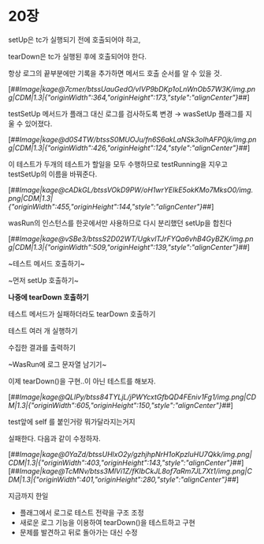 # 20장

setUp은 tc가 실행되기 전에 호출되어야 하고,

tearDown은 tc가 실행된 후에 호출되어야 한다.

항상 로그의 끝부분에만 기록을 추가하면 메서드 호출 순서를 알 수 있을 것.

[##_Image|kage@7cmer/btssUauGedO/vIVP9bDKp1oLnWnOb57W3K/img.png|CDM|1.3|{"originWidth":364,"originHeight":173,"style":"alignCenter"}_##]

testSetUp 메서드가 플래그 대신 로그를 검사하도록 변경 → wasSetUp 플래그를 지울 수 있어졌다.

[##_Image|kage@d0S4TW/btssS0MUOJu/fn6S6akLaNSk3olhAFP0jk/img.png|CDM|1.3|{"originWidth":426,"originHeight":124,"style":"alignCenter"}_##]

이 테스트가 두개의 테스트가 할일을 모두 수행하므로 testRunning을 지우고 testSetUp의 이름을 바꿔준다.

[##_Image|kage@cADkGL/btssVOkD9PW/oH1wrYEIkE5okKMo7MksO0/img.png|CDM|1.3|{"originWidth":455,"originHeight":144,"style":"alignCenter"}_##]

wasRun의 인스턴스를 한곳에서만 사용하므로 다시 분리했던 setUp을 합친다

[##_Image|kage@vSBe3/btssS2D02WT/UgkvlTJrFYQa6vhB4GyBZK/img.png|CDM|1.3|{"originWidth":509,"originHeight":139,"style":"alignCenter"}_##]

~테스트 메서드 호출하기~

~먼저 setUp 호출하기~

**나중에 tearDown 호출하기**

테스트 메서드가 실패하더라도 tearDown 호출하기

테스트 여러 개 실행하기

수집한 결과를 출력하기

~WasRun에 로그 문자열 남기기~

이제 tearDown()을 구현..이 아닌 테스트를 해보자.

[##_Image|kage@QLlPy/btss84TYLjL/jPWYcxtGfbQD4FEniv1Fg1/img.png|CDM|1.3|{"originWidth":605,"originHeight":150,"style":"alignCenter"}_##]

test앞에 self 를 붙인거랑 뭐가달라지는거지

실패한다. 다음과 같이 수정하자.

[##_Image|kage@0YaZd/btssUHlxO2y/gzhjhpNrH1oKpzluHU7Qkk/img.png|CDM|1.3|{"originWidth":403,"originHeight":143,"style":"alignCenter"}_##][##_Image|kage@TcMNv/btss3MlVi1Z/fKIbCkJL8of7aRm7JL7Xt1/img.png|CDM|1.3|{"originWidth":401,"originHeight":280,"style":"alignCenter"}_##]

지금까지 한일

-   플래그에서 로그로 테스트 전략을 구조 조정
-   새로운 로그 기능을 이용하여 tearDown()을 테스트하고 구현
-   문제를 발견하고 뒤로 돌아가는 대신 수정
